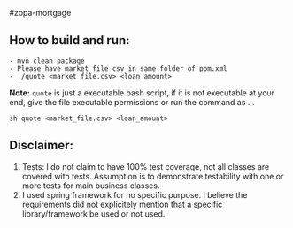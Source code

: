 #zopa-mortgage

## How to build and run:
```
- mvn clean package
- Please have market_file csv in same folder of pom.xml
- ./quote <market_file.csv> <loan_amount>
```
**Note:** `quote` is just a executable bash script, if it is not executable at your end, 
give the file executable permissions or run the command as ... 
```
sh quote <market_file.csv> <loan_amount>
``` 

## Disclaimer:

1. Tests: I do not claim to have 100% test coverage, not all classes are covered with tests. Assumption is to demonstrate testability with one or more tests for main business classes.
2. I used spring framework for no specific purpose. I believe the requirements did not explicitely mention that a specific library/framework be used or not used.
